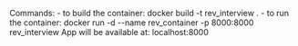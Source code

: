 Commands:
    - to build the container:
        docker build -t rev_interview .
    - to run the container:
        docker run -d --name rev_container -p 8000:8000 rev_interview
App will be available at:
    localhost:8000